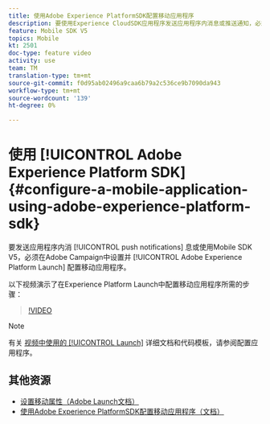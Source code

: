 ```yaml
---
title: 使用Adobe Experience PlatformSDK配置移动应用程序
description: 要使用Experience CloudSDK应用程序发送应用程序内消息或推送通知，必须在Adobe Experience Platform启动中设置移动应用程序，并在Adobe Campaign中进行配置
feature: Mobile SDK V5
topics: Mobile
kt: 2501
doc-type: feature video
activity: use
team: TM
translation-type: tm+mt
source-git-commit: f0d95ab02496a9caa6b79a2c536ce9b7090da943
workflow-type: tm+mt
source-wordcount: '139'
ht-degree: 0%

---
```



# 使用 [!UICONTROL Adobe Experience Platform SDK] {#configure-a-mobile-application-using-adobe-experience-platform-sdk}

要发送应用程序内消 [!UICONTROL push notifications] 息或使用Mobile SDK V5，必须在Adobe Campaign中设置并 [!UICONTROL Adobe Experience Platform Launch] 配置移动应用程序。

以下视频演示了在Experience Platform Launch中配置移动应用程序所需的步骤：

>[!VIDEO](https://video.tv.adobe.com/v/26224?quality=12)

>[!NOTE]
>有关 [视频中使用的 [!UICONTROL Launch]](https://helpx.adobe.com/campaign/kb/configuring-app-sdk.html#ConfiguringyourapplicationinLaunch) 详细文档和代码模板，请参阅配置应用程序。

## 其他资源

* [设置移动属性（Adobe Launch文档）](https://aep-sdks.gitbook.io/docs/getting-started/create-a-mobile-property)
* [使用Adobe Experience PlatformSDK配置移动应用程序（文档）](https://helpx.adobe.com/campaign/kb/configuring-app-sdk.html)
